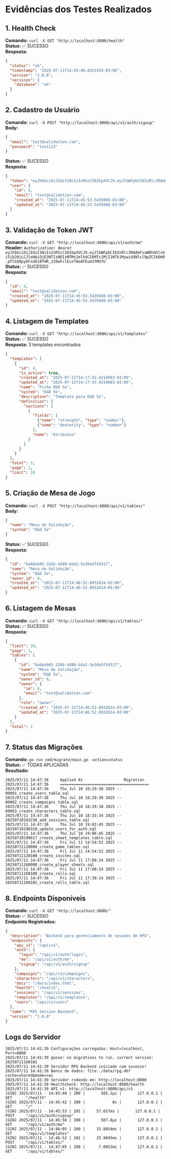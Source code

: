 # Evidências dos Testes Realizados

## 1. Health Check
**Comando:** `curl -X GET "http://localhost:8080/health"`  
**Status:** ✅ SUCESSO  
**Resposta:**
```json
{
  "status": "ok",
  "timestamp": "2025-07-11T14:45:40.0323354-03:00",
  "version": "1.0.0",
  "services": {
    "database": "ok"
  }
}
```

## 2. Cadastro de Usuário
**Comando:** `curl -X POST "http://localhost:8080/api/v1/auth/signup"`  
**Body:**
```json
{
  "email": "test@validation.com",
  "password": "test123"
}
```
**Status:** ✅ SUCESSO  
**Resposta:**
```json
{
  "token": "eyJhbGciOiJIUzI1NiIsInR5cCI6IkpXVCJ9.eyJlbWFpbCI6InRlc3RAdmFsaWRhdGlvbi5jb20iLCJleHAiOjE3NTIzNDIzNTMsImlhdCI6MTc1MjI1NTk1MywidXNlcl9pZCI6OH0.pYlbINpyEFa3DiBTHR_220wFclEvxT8eAFEum3fMUYU",
  "user": {
    "id": 8,
    "email": "test@validation.com",
    "created_at": "2025-07-11T14:45:53.5435888-03:00",
    "updated_at": "2025-07-11T14:45:53.5435888-03:00"
  }
}
```

## 3. Validação de Token JWT
**Comando:** `curl -X GET "http://localhost:8080/api/v1/auth/me"`  
**Header:** `Authorization: Bearer eyJhbGciOiJIUzI1NiIsInR5cCI6IkpXVCJ9.eyJlbWFpbCI6InRlc3RAdmFsaWRhdGlvbi5jb20iLCJleHAiOjE3NTIzNDIzNTMsImlhdCI6MTc1MjI1NTk1MywidXNlcl9pZCI6OH0.pYlbINpyEFa3DiBTHR_220wFclEvxT8eAFEum3fMUYU`  
**Status:** ✅ SUCESSO  
**Resposta:**
```json
{
  "id": 8,
  "email": "test@validation.com",
  "created_at": "2025-07-11T14:45:53.5435888-03:00",
  "updated_at": "2025-07-11T14:45:53.5435888-03:00"
}
```

## 4. Listagem de Templates
**Comando:** `curl -X GET "http://localhost:8080/api/v1/templates"`  
**Status:** ✅ SUCESSO  
**Resposta:** 3 templates encontrados
```json
{
  "templates": [
    {
      "id": 4,
      "is_active": true,
      "created_at": "2025-07-11T14:17:43.4214683-03:00",
      "updated_at": "2025-07-11T14:17:43.4214683-03:00",
      "name": "Ficha D&D 5e",
      "system": "D&D 5e",
      "description": "Template para D&D 5e",
      "definition": {
        "sections": [
          {
            "fields": [
              {"name": "strength", "type": "number"},
              {"name": "dexterity", "type": "number"}
            ],
            "name": "Atributos"
          }
        ]
      }
    }
  ],
  "total": 3,
  "page": 1,
  "limit": 20
}
```

## 5. Criação de Mesa de Jogo
**Comando:** `curl -X POST "http://localhost:8080/api/v1/tables/"`  
**Body:**
```json
{
  "name": "Mesa de Validação",
  "system": "D&D 5e"
}
```
**Status:** ✅ SUCESSO  
**Resposta:**
```json
{
  "id": "ba66eb05-326b-4480-bda2-5e36e5f5d317",
  "name": "Mesa de Validação",
  "system": "D&D 5e",
  "owner_id": 8,
  "created_at": "2025-07-11T14:46:52.8932614-03:00",
  "updated_at": "2025-07-11T14:46:52.8932614-03:00"
}
```

## 6. Listagem de Mesas
**Comando:** `curl -X GET "http://localhost:8080/api/v1/tables/"`  
**Status:** ✅ SUCESSO  
**Resposta:**
```json
{
  "limit": 20,
  "page": 1,
  "tables": [
    {
      "id": "ba66eb05-326b-4480-bda2-5e36e5f5d317",
      "name": "Mesa de Validação",
      "system": "D&D 5e",
      "owner_id": 8,
      "owner": {
        "id": 8,
        "email": "test@validation.com"
      },
      "role": "owner",
      "created_at": "2025-07-11T14:46:52.8932614-03:00",
      "updated_at": "2025-07-11T14:46:52.8932614-03:00"
    }
  ],
  "total": 1
}
```

## 7. Status das Migrações
**Comando:** `go run cmd/migrate/main.go -action=status`  
**Status:** ✅ TODAS APLICADAS  
**Resultado:**
```
2025/07/11 14:47:36     Applied At                  Migration
2025/07/11 14:47:36     =======================================
2025/07/11 14:47:36     Thu Jul 10 18:29:38 2025 -- 00001_create_users_table.sql
2025/07/11 14:47:36     Thu Jul 10 18:29:38 2025 -- 00002_create_campaigns_table.sql
2025/07/11 14:47:36     Thu Jul 10 18:29:38 2025 -- 00003_create_characters_table.sql
2025/07/11 14:47:36     Thu Jul 10 18:33:34 2025 -- 20250710183236_add_sessions_table.sql
2025/07/11 14:47:36     Thu Jul 10 19:03:45 2025 -- 20250710190310_update_users_for_auth.sql
2025/07/11 14:47:36     Thu Jul 10 19:06:45 2025 -- 20250710190617_create_sheet_templates_table.sql
2025/07/11 14:47:36     Fri Jul 11 14:54:52 2025 -- 20250711120000_create_game_tables.sql
2025/07/11 14:47:36     Fri Jul 11 14:54:52 2025 -- 20250711120100_create_invites.sql
2025/07/11 14:47:36     Fri Jul 11 17:08:24 2025 -- 20250711160000_create_player_sheets.sql
2025/07/11 14:47:36     Fri Jul 11 17:08:24 2025 -- 20250711160100_create_rolls.sql
2025/07/11 14:47:36     Fri Jul 11 17:38:14 2025 -- 20250711160101_create_rolls_table.sql
```

## 8. Endpoints Disponíveis
**Comando:** `curl -X GET "http://localhost:8080/"`  
**Status:** ✅ SUCESSO  
**Endpoints Registrados:**
```json
{
  "description": "Backend para gerenciamento de sessões de RPG",
  "endpoints": {
    "api_v1": "/api/v1",
    "auth": {
      "login": "/api/v1/auth/login",
      "me": "/api/v1/auth/me",
      "signup": "/api/v1/auth/signup"
    },
    "campaigns": "/api/v1/campaigns",
    "characters": "/api/v1/characters",
    "docs": "/docs/index.html",
    "health": "/health",
    "sessions": "/api/v1/sessions",
    "templates": "/api/v1/templates",
    "users": "/api/v1/users"
  },
  "name": "RPG Session Backend",
  "version": "1.0.0"
}
```

## Logs do Servidor
```
2025/07/11 14:41:39 Configurações carregadas: Host=localhost, Port=8080
2025/07/11 14:41:39 goose: no migrations to run. current version: 20250711160101
2025/07/11 14:41:39 Servidor RPG Backend iniciado com sucesso!
2025/07/11 14:41:39 Banco de dados: file:./data/rpg.db?cache=shared&mode=rwc
2025/07/11 14:41:39 Servidor rodando em: http://localhost:8080
2025/07/11 14:41:39 Healthcheck: http://localhost:8080/health
2025/07/11 14:41:39 API v1: http://localhost:8080/api/v1
[GIN] 2025/07/11 - 14:45:40 | 200 |       505.2µs |       127.0.0.1 | GET      "/health"
[GIN] 2025/07/11 - 14:45:42 | 200 |            0s |       127.0.0.1 | GET      "/"
[GIN] 2025/07/11 - 14:45:53 | 201 |     57.657ms |       127.0.0.1 | POST     "/api/v1/auth/signup"
[GIN] 2025/07/11 - 14:45:58 | 200 |       507.8µs |       127.0.0.1 | GET      "/api/v1/auth/me"
[GIN] 2025/07/11 - 14:46:05 | 200 |     15.8054ms |       127.0.0.1 | GET      "/api/v1/templates"
[GIN] 2025/07/11 - 14:46:52 | 201 |     25.9045ms |       127.0.0.1 | POST     "/api/v1/tables/"
[GIN] 2025/07/11 - 14:47:05 | 200 |      7.0053ms |       127.0.0.1 | GET      "/api/v1/tables/"
```
